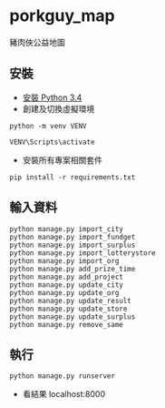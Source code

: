 # porkguy_map
豬肉俠公益地圖

## 安裝
- [安裝 Python 3.4](https://djangogirlstaipei.herokuapp.com/tutorials/installation/)
- 創建及切換虛擬環境

``` 
python -m venv VENV
```
``` 
VENV\Scripts\activate
```
- 安裝所有專案相關套件

```
pip install -r requirements.txt
```

## 輸入資料
```
python manage.py import_city
python manage.py import_fundget
python manage.py import_surplus
python manage.py import_lotterystore
python manage.py import_org
python manage.py add_prize_time
python manage.py add_project
python manage.py update_city
python manage.py update_org
python manage.py update_result
python manage.py update_store
python manage.py update_surplus
python manage.py remove_same
```
## 執行
```
python manage.py runserver
```
- 看結果 localhost:8000